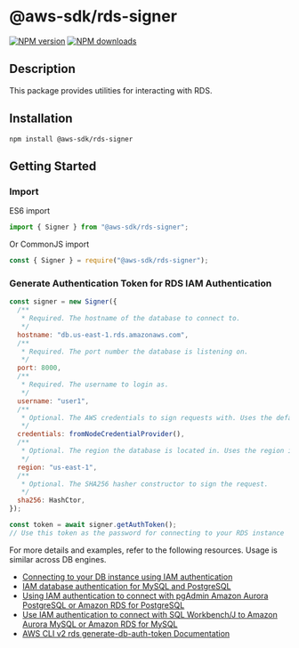 # @aws-sdk/rds-signer

[![NPM version](https://img.shields.io/npm/v/@aws-sdk/rds-signer/latest.svg)](https://www.npmjs.com/package/@aws-sdk/rds-signer)
[![NPM downloads](https://img.shields.io/npm/dm/@aws-sdk/rds-signer.svg)](https://www.npmjs.com/package/@aws-sdk/rds-signer)

## Description

This package provides utilities for interacting with RDS.

## Installation

```console
npm install @aws-sdk/rds-signer
```

## Getting Started

### Import

ES6 import

```js
import { Signer } from "@aws-sdk/rds-signer";
```

Or CommonJS import

```js
const { Signer } = require("@aws-sdk/rds-signer");
```

### Generate Authentication Token for RDS IAM Authentication

```js
const signer = new Signer({
  /**
   * Required. The hostname of the database to connect to.
   */
  hostname: "db.us-east-1.rds.amazonaws.com",
  /**
   * Required. The port number the database is listening on.
   */
  port: 8000,
  /**
   * Required. The username to login as.
   */
  username: "user1",
  /**
   * Optional. The AWS credentials to sign requests with. Uses the default credential provider chain in not specified.
   */
  credentials: fromNodeCredentialProvider(),
  /**
   * Optional. The region the database is located in. Uses the region inferred from the runtime if omitted.
   */
  region: "us-east-1",
  /**
   * Optional. The SHA256 hasher constructor to sign the request.
   */
  sha256: HashCtor,
});

const token = await signer.getAuthToken();
// Use this token as the password for connecting to your RDS instance
```

For more details and examples, refer to the following resources. Usage is similar across DB engines.

- [Connecting to your DB instance using IAM authentication](https://docs.aws.amazon.com/AmazonRDS/latest/UserGuide/UsingWithRDS.IAMDBAuth.Connecting.html)
- [IAM database authentication for MySQL and PostgreSQL](https://docs.aws.amazon.com/AmazonRDS/latest/UserGuide/UsingWithRDS.IAMDBAuth.html)
- [Using IAM authentication to connect with pgAdmin Amazon Aurora PostgreSQL or Amazon RDS for PostgreSQL](https://aws.amazon.com/blogs/database/using-iam-authentication-to-connect-with-pgadmin-amazon-aurora-postgresql-or-amazon-rds-for-postgresql/)
- [Use IAM authentication to connect with SQL Workbench/J to Amazon Aurora MySQL or Amazon RDS for MySQL](https://aws.amazon.com/blogs/database/use-iam-authentication-to-connect-with-sql-workbenchj-to-amazon-aurora-mysql-or-amazon-rds-for-mysql/)
- [AWS CLI v2 rds generate-db-auth-token Documentation](https://awscli.amazonaws.com/v2/documentation/api/latest/reference/rds/generate-db-auth-token.html)

